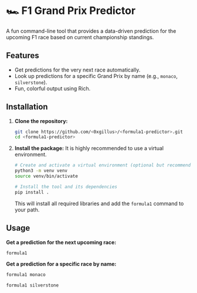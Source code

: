  # 🏎️ F1 Grand Prix Predictor

A fun command-line tool that provides a data-driven prediction for the upcoming F1 race based on current championship standings.

## Features

- Get predictions for the very next race automatically.
- Look up predictions for a specific Grand Prix by name (e.g., `monaco`, `silverstone`).
- Fun, colorful output using Rich.

## Installation

1.  **Clone the repository:**
    ```bash
    git clone https://github.com/<0xgillus>/<formula1-predictor>.git
    cd <formula1-predictor>
    ```

2.  **Install the package:**
    It is highly recommended to use a virtual environment.
    ```bash
    # Create and activate a virtual environment (optional but recommended)
    python3 -m venv venv
    source venv/bin/activate

    # Install the tool and its dependencies
    pip install .
    ```
    This will install all required libraries and add the `formula1` command to your path.

## Usage

**Get a prediction for the next upcoming race:**
```bash
formula1
```

**Get a prediction for a specific race by name:**
```bash
formula1 monaco
```
```bash
formula1 silverstone
```
